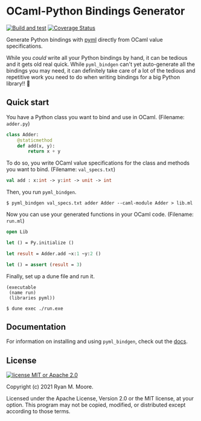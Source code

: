 # OCaml-Python Bindings Generator

[![Build and test](https://github.com/mooreryan/ocaml_python_bindgen/actions/workflows/build_and_test.yml/badge.svg?branch=main)](https://github.com/mooreryan/ocaml_python_bindgen/actions/workflows/build_and_test.yml) [![Coverage Status](https://coveralls.io/repos/github/mooreryan/ocaml_python_bindgen/badge.svg?branch=main)](https://coveralls.io/github/mooreryan/ocaml_python_bindgen?branch=main)

Generate Python bindings with [pyml](https://github.com/thierry-martinez/pyml) directly from OCaml value specifications.

While you *could* write all your Python bindings by hand, it can be tedious and it gets old real quick.  While `pyml_bindgen` can't yet auto-generate all the bindings you may need, it can definitely take care of a lot of the tedious and repetitive work you need to do when writing bindings for a big Python library!! 💖

## Quick start

You have a Python class you want to bind and use in OCaml.  (Filename: `adder.py`)

```python
class Adder:
    @staticmethod
    def add(x, y):
        return x + y
```

To do so, you write OCaml value specifications for the class and methods you want to bind.  (Filename: `val_specs.txt`)

```ocaml
val add : x:int -> y:int -> unit -> int
```

Then, you run `pyml_bindgen`.

```
$ pyml_bindgen val_specs.txt adder Adder --caml-module Adder > lib.ml
```

Now you can use your generated functions in your OCaml code.  (Filename: `run.ml`)

```ocaml
open Lib

let () = Py.initialize ()

let result = Adder.add ~x:1 ~y:2 ()

let () = assert (result = 3)
```

Finally, set up a dune file and run it.

```
(executable
 (name run)
 (libraries pyml))
```

```
$ dune exec ./run.exe
```

## Documentation

For information on installing and using `pyml_bindgen`, check out the [docs](https://mooreryan.github.io/ocaml_python_bindgen/).

## License

[![license MIT or Apache
2.0](https://img.shields.io/badge/license-MIT%20or%20Apache%202.0-blue)](https://github.com/mooreryan/pasv)

Copyright (c) 2021 Ryan M. Moore.

Licensed under the Apache License, Version 2.0 or the MIT license, at your option. This program may not be copied, modified, or distributed except according to those terms.
